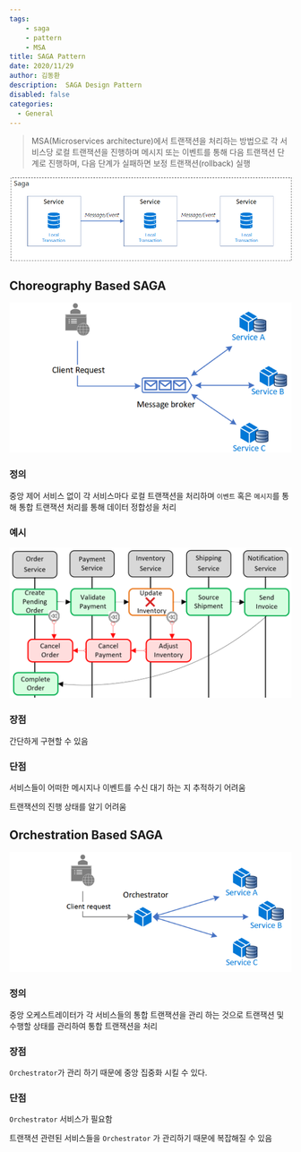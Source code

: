 ```yaml
---
tags: 
    - saga
    - pattern
    - MSA
title: SAGA Pattern
date: 2020/11/29
author: 김동환
description:  SAGA Design Pattern
disabled: false
categories:
  - General
---
```


> MSA(Microservices architecture)에서 트랜잭션을 처리하는 방법으로 각 서비스당 로컬 트랜잭션을 진행하며 메시지 또는 이벤트를 통해 다음 트랜잭션 단계로 진행하며, 다음 단계가 실패하면 보정 트랜잭션(rollback) 실행

![/assets/images/design-pattern-saga/saga-overview.png](/assets/images/design-pattern-saga/saga-overview.png)

## Choreography Based SAGA

![/assets/images/design-pattern-saga/choreography-pattern.png](/assets/images/design-pattern-saga/choreography-pattern.png)

### 정의

중앙 제어 서비스 없이 각 서비스마다 로컬 트랜잭션을 처리하며 `이벤트` 혹은  `메시지`를 통해 통합 트랜잭션 처리를 통해 데이터 정합성을 처리

### 예시

![/assets/images/design-pattern-saga/saga-rollback-operation.png](/assets/images/design-pattern-saga/saga-rollback-operation.png)

### 장점

간단하게 구현할 수 있음

### 단점

서비스들이 어떠한 메시지나 이벤트를 수신 대기 하는 지 추적하기 어려움

트랜잭션의 진행 상태를 알기 어려움

## Orchestration Based SAGA

![/assets/images/design-pattern-saga/orchestrator.png](/assets/images/design-pattern-saga/orchestrator.png)

### 정의

중앙 오케스트레이터가 각 서비스들의 통합 트랜잭션을 관리 하는 것으로 트랜잭션 및 수행할 상태를 관리하여 통합 트랜잭션을 처리

### 장점

`Orchestrator`가 관리 하기 때문에 중앙 집중화 시킬 수 있다.

### 단점

`Orchestrator` 서비스가 필요함

트랜잭션 관련된 서비스들을 `Orchestrator` 가 관리하기 때문에 복잡해질 수 있음